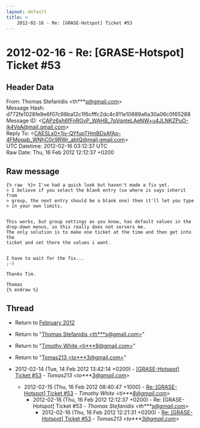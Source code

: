 ```yaml
---
layout: default
title: >
    2012-02-16 - Re: [GRASE-Hotspot] Ticket #53
---
```


# 2012-02-16 - Re: [GRASE-Hotspot] Ticket #53

## Header Data

From: Thomas Stefanidis \<th***s@gmail.com\><br>
Message Hash: d772fe1028fe9e6f07c98ba12c1f6cfffc2dc4c911e10889a6a30a06c0f65288<br>
Message ID: \<CAPz6xh6fFnRGvP_WAHB_7qVqnteLAeNW+u4JLNKZPuO-ik4VeA@mail.gmail.com\><br>
Reply To: \<CAESLx0+1jv-QYfupTHmBDsAfAp-4FMpqab_WNhC0c9RWr_abtQ@mail.gmail.com\><br>
UTC Datetime: 2012-02-16 03:12:37 UTC<br>
Raw Date: Thu, 16 Feb 2012 12:12:37 +0200<br>

## Raw message

```
{% raw  %}> I've had a quick look but haven't made a fix yet.
> I believe if you select the blank entry (so where is says inherit from
> group, the next entry should be a blank one) then it'll let you type
> in your own limits.


This works, but group settings as you know, has default values in the
drop-down menus, so this really does not servers me.
The only solution is to make one ticket at the time and then get into the
ticket and set there the values i want.


I have to wait for the fix...
;-)

Thanks Tim.

Thomas
{% endraw %}
```

## Thread

+ Return to [February 2012](/archive/2012/02)

+ Return to "[Thomas Stefanidis <th***s<span>@</span>gmail.com>](/authors/th___s_at_gmail_com)"
+ Return to "[Timothy White <ti***8<span>@</span>gmail.com>](/authors/ti___8_at_gmail_com)"
+ Return to "[Tomas213 <to***3<span>@</span>gmail.com>](/authors/to___3_at_gmail_com)"

+ 2012-02-14 (Tue, 14 Feb 2012 13:42:14 +0200) - [[GRASE-Hotspot] Ticket #53](/archive/2012/02/7d165d57f84a47b1a38af1d54e0bf529e43d97ba1ee1cf58fbd17e67736ba08e) - _Tomas213 \<to***3@gmail.com\>_
  + 2012-02-15 (Thu, 16 Feb 2012 08:40:47 +1000) - [Re: [GRASE-Hotspot] Ticket #53](/archive/2012/02/0c1664bea746592a98bbc4ca6f64b734402819a3a5e3d0d85072e60966cd6a06) - _Timothy White \<ti***8@gmail.com\>_
    + 2012-02-16 (Thu, 16 Feb 2012 12:12:37 +0200) - Re: [GRASE-Hotspot] Ticket #53 - _Thomas Stefanidis \<th***s@gmail.com\>_
      + 2012-02-16 (Thu, 16 Feb 2012 12:21:31 +0200) - [Re: [GRASE-Hotspot] Ticket #53](/archive/2012/02/c4503446ffde1b2787038d1fb683191a1a257b16f0f13934a4938cd7d370916e) - _Tomas213 \<to***3@gmail.com\>_

